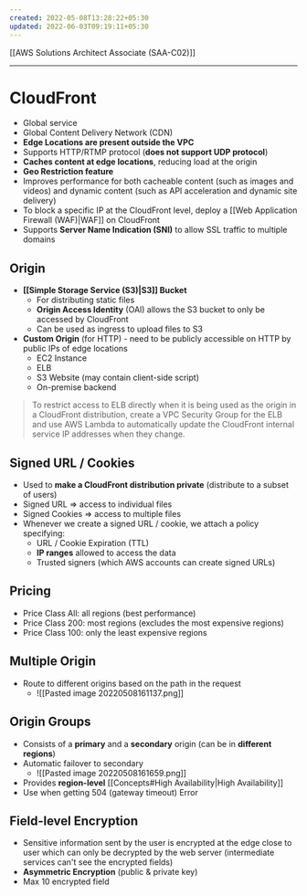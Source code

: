 ```yaml
---
created: 2022-05-08T13:28:22+05:30
updated: 2022-06-03T09:19:11+05:30
---
```

[[AWS Solutions Architect Associate (SAA-C02)]]

---
# CloudFront
- Global service
- Global Content Delivery Network (CDN)
- **Edge Locations are present outside the VPC**
- Supports HTTP/RTMP protocol (**does not support UDP protocol**)
- **Caches content at edge locations**, reducing load at the origin
- **Geo Restriction feature**
- Improves performance for both cacheable content (such as images and videos) and dynamic content (such as API acceleration and dynamic site delivery)
- To block a specific IP at the CloudFront level, deploy a [[Web Application Firewall (WAF)|WAF]] on CloudFront
- Supports **Server Name Indication (SNI)** to allow SSL traffic to multiple domains

## Origin
- **[[Simple Storage Service (S3)|S3]] Bucket**
	- For distributing static files
	- **Origin Access Identity** (OAl) allows the S3 bucket to only be accessed by CloudFront
	- Can be used as ingress to upload files to S3
- **Custom Origin** (for HTTP) - need to be publicly accessible on HTTP by public IPs of edge locations
	- EC2 Instance
	- ELB
	- S3 Website (may contain client-side script)
	- On-premise backend

> To restrict access to ELB directly when it is being used as the origin in a CloudFront distribution, create a VPC Security Group for the ELB and use AWS Lambda to automatically update the CloudFront internal service IP addresses when they change.

## Signed URL / Cookies
- Used to **make a CloudFront distribution private** (distribute to a subset of users)
- Signed URL ⇒ access to individual files
- Signed Cookies ⇒ access to multiple files
- Whenever we create a signed URL / cookie, we attach a policy specifying:
    -   URL / Cookie Expiration (TTL)
    -   **IP ranges** allowed to access the data
    -   Trusted signers (which AWS accounts can create signed URLs)

## Pricing
-   Price Class All: all regions (best performance)
-   Price Class 200: most regions (excludes the most expensive regions)
-   Price Class 100: only the least expensive regions

## Multiple Origin
- Route to different origins based on the path in the request
	- ![[Pasted image 20220508161137.png]]

## Origin Groups
- Consists of a **primary** and a **secondary** origin (can be in **different regions**)
- Automatic failover to secondary
	- ![[Pasted image 20220508161659.png]]
- Provides **region-level** [[Concepts#High Availability|High Availability]]
- Use when getting 504 (gateway timeout) Error

## Field-level Encryption
- Sensitive information sent by the user is encrypted at the edge close to user which can only be decrypted by the web server (intermediate services can't see the encrypted fields)
- **Asymmetric Encryption** (public & private key)
- Max 10 encrypted field